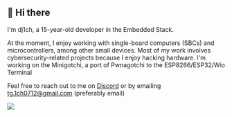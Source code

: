 <h2>👋 Hi there</h2>

<!--
<h3>15 y/o Embedded Stack Developer</h3>
-->

I'm dj1ch, a 15-year-old developer in the Embedded Stack. 

At the moment, I enjoy working with single-board computers (SBCs) and microcontrollers, among other small devices. Most of my work involves cybersecurity-related projects because I enjoy hacking hardware. I'm working on the Minigotchi, a port of Pwnagotchi to the ESP8266/ESP32/Wio Terminal

Feel free to reach out to me on [Discord](https://discord.com/users/871252436038320209) or by emailing tg.1ch0712@gmail.com (preferably email)

![](https://komarev.com/ghpvc/?username=dj1ch)
